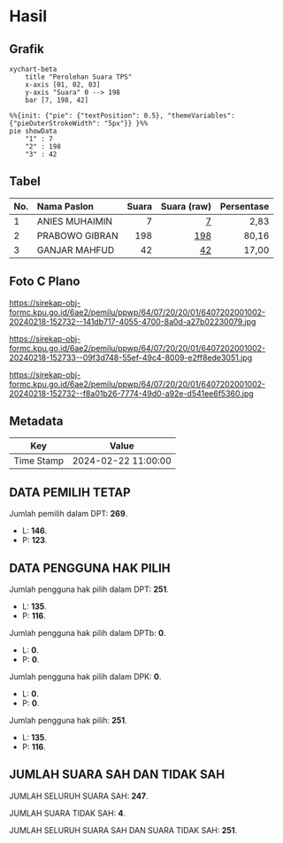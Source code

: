 # Hasil

## Grafik

```mermaid
xychart-beta
    title "Perolehan Suara TPS"
    x-axis [01, 02, 03]
    y-axis "Suara" 0 --> 198
    bar [7, 198, 42]
```

```mermaid
%%{init: {"pie": {"textPosition": 0.5}, "themeVariables": {"pieOuterStrokeWidth": "5px"}} }%%
pie showData
    "1" : 7
    "2" : 198
    "3" : 42
```

## Tabel

| No. | Nama Paslon    | Suara | Suara (raw) | Persentase |
|:--- |:-------------- | -----:| -----------:| ----------:|
| 1   | ANIES MUHAIMIN | 7     | [7][p-1]    | 2,83       |
| 2   | PRABOWO GIBRAN | 198   | [198][p-2]  | 80,16      |
| 3   | GANJAR MAHFUD  | 42    | [42][p-3]   | 17,00      |


[p-1]: https://github.com/gigit-pemilu/pemilu-2024-64-kalimantan-timur/blob/main/pilpres/hitung-suara/sub/64-kalimantan-timur/sub/07-kutai-barat/sub/20-sekolaq-darat/sub/2001-sekolaq-joleq/sub/002-tps/sub/paslon-1.txt
[p-2]: https://github.com/gigit-pemilu/pemilu-2024-64-kalimantan-timur/blob/main/pilpres/hitung-suara/sub/64-kalimantan-timur/sub/07-kutai-barat/sub/20-sekolaq-darat/sub/2001-sekolaq-joleq/sub/002-tps/sub/paslon-2.txt
[p-3]: https://github.com/gigit-pemilu/pemilu-2024-64-kalimantan-timur/blob/main/pilpres/hitung-suara/sub/64-kalimantan-timur/sub/07-kutai-barat/sub/20-sekolaq-darat/sub/2001-sekolaq-joleq/sub/002-tps/sub/paslon-3.txt

## Foto C Plano

https://sirekap-obj-formc.kpu.go.id/6ae2/pemilu/ppwp/64/07/20/20/01/6407202001002-20240218-152732--141db717-4055-4700-8a0d-a27b02230079.jpg

https://sirekap-obj-formc.kpu.go.id/6ae2/pemilu/ppwp/64/07/20/20/01/6407202001002-20240218-152733--09f3d748-55ef-49c4-8009-e2ff8ede3051.jpg

https://sirekap-obj-formc.kpu.go.id/6ae2/pemilu/ppwp/64/07/20/20/01/6407202001002-20240218-152732--f8a01b26-7774-49d0-a92e-d541ee6f5360.jpg


## Metadata

| Key        | Value               |
| ---------- | ------------------- |
| Time Stamp | 2024-02-22 11:00:00 |


## DATA PEMILIH TETAP

Jumlah pemilih dalam DPT: **269**.
 * L: **146**.
 * P: **123**.

## DATA PENGGUNA HAK PILIH

Jumlah pengguna hak pilih dalam DPT: **251**.
 * L: **135**.
 * P: **116**.

Jumlah pengguna hak pilih dalam DPTb: **0**.
 * L: **0**.
 * P: **0**.

Jumlah pengguna hak pilih dalam DPK: **0**.
 * L: **0**.
 * P: **0**.

Jumlah pengguna hak pilih: **251**.
 * L: **135**.
 * P: **116**.

## JUMLAH SUARA SAH DAN TIDAK SAH

JUMLAH SELURUH SUARA SAH: **247**.

JUMLAH SUARA TIDAK SAH: **4**.

JUMLAH SELURUH SUARA SAH DAN SUARA TIDAK SAH: **251**.


